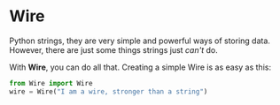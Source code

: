 # Wire

Python strings, they are very simple and powerful ways of storing data. However, there are just some things strings just *can't* do.

With **Wire**, you can do all that.
Creating a simple Wire is as easy as this:

```python
from Wire import Wire
wire = Wire("I am a wire, stronger than a string")
```
